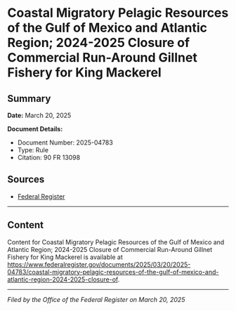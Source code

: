 # Coastal Migratory Pelagic Resources of the Gulf of Mexico and Atlantic Region; 2024-2025 Closure of Commercial Run-Around Gillnet Fishery for King Mackerel

## Summary

**Date:** March 20, 2025

**Document Details:**
- Document Number: 2025-04783
- Type: Rule
- Citation: 90 FR 13098

## Sources
- [Federal Register](https://www.federalregister.gov/documents/2025/03/20/2025-04783/coastal-migratory-pelagic-resources-of-the-gulf-of-mexico-and-atlantic-region-2024-2025-closure-of)

---

## Content

Content for Coastal Migratory Pelagic Resources of the Gulf of Mexico and Atlantic Region; 2024-2025 Closure of Commercial Run-Around Gillnet Fishery for King Mackerel is available at https://www.federalregister.gov/documents/2025/03/20/2025-04783/coastal-migratory-pelagic-resources-of-the-gulf-of-mexico-and-atlantic-region-2024-2025-closure-of.

---

*Filed by the Office of the Federal Register on March 20, 2025*
